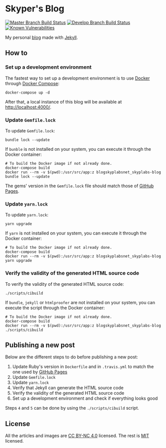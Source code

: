 # Skyper's Blog

[![Master Branch Build Status](https://img.shields.io/travis/SkypLabs/blog.skyplabs.net/master.svg?label=master&logo=travis&style=flat)](https://travis-ci.org/SkypLabs/blog.skyplabs.net) [![Develop Branch Build Status](https://img.shields.io/travis/SkypLabs/blog.skyplabs.net/develop.svg?label=develop&logo=travis&style=flat)](https://travis-ci.org/SkypLabs/blog.skyplabs.net) [![Known Vulnerabilities](https://snyk.io/test/github/SkypLabs/blog.skyplabs.net/badge.svg)](https://snyk.io/test/github/SkypLabs/blog.skyplabs.net)

My personal [blog][blog] made with [Jekyll][jekyll].

## How to

### Set up a development environment

The fastest way to set up a development environment is to use [Docker][docker] through [Docker Compose][docker-compose]:

    docker-compose up -d

After that, a local instance of this blog will be available at [http://localhost:4000/](http://localhost:4000/).

### Update `Gemfile.lock`

To update `Gemfile.lock`:

    bundle lock --update

If `bunble` is not installed on your system, you can execute it through the Docker container:

    # To build the Docker image if not already done.
    docker-compose build
    docker run --rm -v $(pwd):/usr/src/app:z blogskyplabsnet_skyplabs-blog bundle lock --update

The gems' version in the `Gemfile.lock` file should match those of [GitHub Pages][github-pages-versions].

### Update `yarn.lock`

To update `yarn.lock`:

    yarn upgrade

If `yarn` is not installed on your system, you can execute it through the Docker container:

    # To build the Docker image if not already done.
    docker-compose build
    docker run --rm -v $(pwd):/usr/src/app:z blogskyplabsnet_skyplabs-blog yarn upgrade

### Verify the validity of the generated HTML source code

To verify the validity of the generated HTML source code:

    ./scripts/cibuild

If `bundle`, `jekyll` or `htmlproofer` are not installed on your system, you can execute the script through the Docker container:

    # To build the Docker image if not already done.
    docker-compose build
    docker run --rm -v $(pwd):/usr/src/app:z blogskyplabsnet_skyplabs-blog ./scripts/cibuild

## Publishing a new post

Below are the different steps to do before publishing a new post:

1. Update Ruby's version in `Dockerfile` and in `.travis.yml` to match the one used by [GitHub Pages][github-pages-versions]
2. Update `Gemfile.lock`
3. Update `yarn.lock`
4. Verify that Jekyll can generate the HTML source code
5. Verify the validity of the generated HTML source code
6. Set up a development environment and check if everything looks good

Steps `4` and `5` can be done by using the `./scripts/cibuild` script.

## License

All the articles and images are [CC BY-NC 4.0][CC] licensed. The rest is [MIT][MIT] licensed.

 [blog]: https://blog.skyplabs.net
 [docker]: https://www.docker.com/
 [docker-compose]: https://docs.docker.com/compose/
 [github-pages-versions]: https://pages.github.com/versions/
 [jekyll]: https://jekyllrb.com/
 [CC]: https://creativecommons.org/licenses/by-nc/4.0/
 [MIT]: https://opensource.org/licenses/MIT
